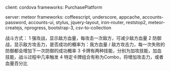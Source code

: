 client: cordova
frameworks: PurchasePlatform

server: meteor
frameworks: coffeescript, underscore, appcache, accounts-password, accounts-ui, stylus, jquery-layout, iron-router, reststop2, meteor-createjs, nprogress, bootstrap-3, csv-to-collection

战斗方式：
1 强攻战，显示敌方血量，每攻击一次敌方，可减少敌方血量
2 防御战，显示敌方攻击力，是否成功的概率为：我方血量 / 敌方攻击力，每一次失败的防御都会增加下一次防御的成功概率
3 卡牌有两种技能，分别为加攻技能，加血技能，战斗过程中几率触发
4 特定卡牌组合有称为Combo，将增加攻击力，或者血量百分比
